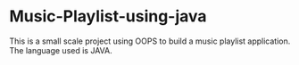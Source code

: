 # Music-Playlist-using-java
This is a small scale project using OOPS to build a music playlist application. The language used is JAVA.
